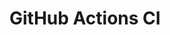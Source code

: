 # GitHub Actions CI






























































































































































































































































































































































































































































































































































































































































































































































































































































































































































































































































































































































































































































































































































































































































































































































































































































































































































































































































































































